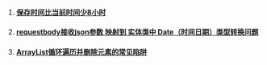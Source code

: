 1. #### [保存时间比当前时间少8小时](/chapter1/springdatajpa/bao-cun-shi-jian-bi-dang-qian-shi-jian-shao-8-xiao-shi.md)
2. #### [requestbody接收json参数 映射到 实体类中 Date（时间日期）类型转换问题](/chapter1/springdatajpa/requestbodyjie-shou-json-can-shu-ying-she-dao-shi-ti-lei-zhong-date-ff08-shi-jian-ri-qi-ff09-lei-xing-zhuan-huan-wen-ti.md)
3. #### [ArrayList循环遍历并删除元素的常见陷阱](/chapter1/springdatajpa/arraylistxun-huan-bian-li-bing-shan-chu-yuan-su-de-chang-jian-xian-jing.md)



